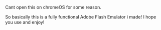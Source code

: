 Cant open this on chromeOS for some reason.

So basically this is a fully functional Adobe Flash Emulator i made!
I hope you use and enjoy!
